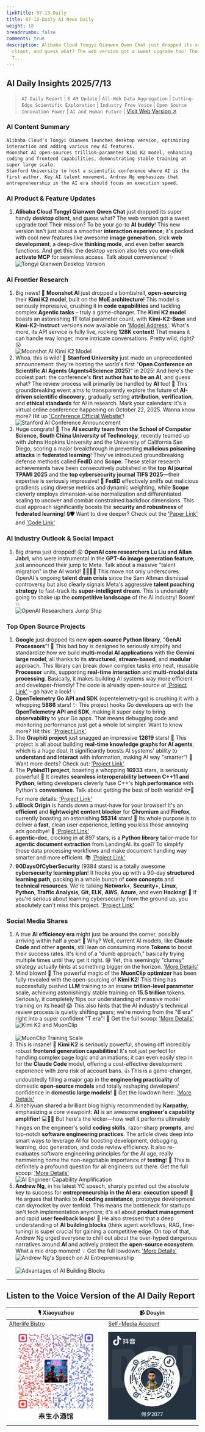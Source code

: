 ```yaml
---
linkTitle: 07-13-Daily
title: 07-13-Daily AI News Daily
weight: 18
breadcrumbs: false
comments: true
description: Alibaba Cloud Tongyi Qianwen Qwen Chat just dropped its super handy desktop
  client, and guess what? The web version got a sweet upgrade too! Their mission?
  T...
---
```

## AI Daily Insights 2025/7/13

> `AI Daily Report` | `8 AM Update` | `All-Web Data Aggregation` | `Cutting-Edge Scientific Exploration` | `Industry Free Voice` | `Open Source Innovation Power` | `AI and Human Future` | [Visit Web Version ↗️](https://ai.hubtoday.app/)

### **AI Content Summary**

```
Alibaba Cloud's Tongyi Qianwen launches desktop version, optimizing interaction and adding various new AI features.
Moonshot AI open-sources trillion-parameter Kimi K2 model, enhancing coding and frontend capabilities, demonstrating stable training at super large scale.
Stanford University to host a scientific conference where AI is the first author. Key AI talent movement, Andrew Ng emphasizes that entrepreneurship in the AI era should focus on execution speed.
```

### **AI Product & Feature Updates**

1.  **Alibaba Cloud Tongyi Qianwen Qwen Chat** just dropped its super handy **desktop client**, and guess what? The web version got a sweet upgrade too! Their mission? To be your go-to **AI buddy**! This new version isn't just about a smoother **interaction experience**; it's packed with cool new features like awesome **image generation**, slick **web development**, a deep-dive **thinking mode**, and even better **search** functions. And get this: the desktop version also lets you **one-click activate MCP** for seamless access. Talk about convenience! ✨
    <br/> ![Tongyi Qianwen Desktop Version](https://raw.githubusercontent.com/justlovemaki/imagehub/refs/heads/main/images/2025/07/news_01k022cqxvef0ve097ss3p86e0.avif) <br/>

### **AI Frontier Research**

1.  Big news! 🚀 **Moonshot AI** just dropped a bombshell, **open-sourcing** their **Kimi K2 model**, built on the **MoE architecture**! This model is seriously impressive, crushing it in **code capabilities** and tackling complex **Agentic tasks** – truly a game-changer. The **Kimi K2 model** boasts an astonishing **1T** total parameter count, with **Kimi-K2-Base** and **Kimi-K2-Instruct** versions now available on ['Model Address'](https://huggingface.co/collections/moonshotai/kimi-k2-6871243b990f2af5ba60617d). What's more, its API service is fully live, rocking **128K context**! That means it can handle way longer, more intricate conversations. Pretty wild, right? 😮
    <br/> ![Moonshot AI Kimi K2 Model](https://raw.githubusercontent.com/justlovemaki/imagehub/refs/heads/main/images/2025/07/news_01k022csaffa1sa7fbbc73ee16.avif) <br/>
2.  Whoa, this is wild! 🤯 **Stanford University** just made an unprecedented announcement: they're hosting the world's first "**Open Conference on Scientific AI Agents (Agents4Science 2025)**" in 2025! And here's the coolest part: the conference's **first author has to be an AI**, and guess what? The review process will primarily be handled by **AI** too! 🤖 This groundbreaking event aims to transparently explore the future of **AI-driven scientific discovery**, gradually setting **attribution**, **verification**, and **ethical standards** for AI in research. Mark your calendars: it's a virtual online conference happening on October 22, 2025. Wanna know more? Hit up ['Conference Official Website'](https://agents4science.stanford.edu)!
    <br/> ![Stanford AI Conference Announcement](https://raw.githubusercontent.com/justlovemaki/imagehub/refs/heads/main/images/2025/07/news_01k022cv1vfvct7q3336dx9yhs.avif) <br/>
3.  Huge congrats! 🎉 The **AI security team from the School of Computer Science, South China University of Technology**, recently teamed up with Johns Hopkins University and the University of California San Diego, scoring a major breakthrough in preventing **malicious poisoning attacks** in **federated learning**! They've introduced groundbreaking defense methods called **FedID** and **Scope**. These stellar research achievements have been consecutively published in the **top AI journal TPAMI 2025** and the **top cybersecurity journal TIFS 2025**—their expertise is seriously impressive! 👏 **FedID** effectively sniffs out malicious gradients using diverse metrics and dynamic weighting, while **Scope** cleverly employs dimension-wise normalization and differentiated scaling to uncover and combat constrained backdoor dimensions. This dual approach significantly boosts the **security and robustness** of **federated learning**! 🔒🛡️ Want to dive deeper? Check out the ['Paper Link'](https://ieeexplore.ieee.org/document/11045524) and ['Code Link'](https://github.com/siquanhuang/Multi-metrics_against_backdoors_in_FL)

### **AI Industry Outlook & Social Impact**

1.  Big drama just dropped! 😲 **OpenAI core researchers Lu Liu and Allan Jabri**, who were instrumental in the **GPT-4o image generation feature**, just announced their jump to Meta. Talk about a massive "talent migration" in the AI world! 🚶‍♀️🚶‍♂️ This move not only underscores OpenAI's ongoing **talent drain crisis** since the Sam Altman dismissal controversy but also clearly signals Meta's aggressive **talent poaching strategy** to fast-track its **super-intelligent dream**. This is undeniably going to shake up the **competitive landscape** of the AI industry! Boom! 💥
    <br/> ![OpenAI Researchers Jump Ship](https://raw.githubusercontent.com/justlovemaki/imagehub/refs/heads/main/images/2025/07/news_01k022cwswejm8368sar3mf00x.avif) <br/>

### **Top Open Source Projects**

1.  **Google** just dropped its new **open-source Python library**, "**GenAI Processors**"! 🚀 This bad boy is designed to seriously simplify and standardize how we build **multi-modal AI applications** with the **Gemini large model**, all thanks to its **structured**, **stream-based**, and **modular** approach. This library can break down complex tasks into neat, reusable **Processor** units, supporting **real-time interaction** and **multi-modal data processing**. Basically, it makes building AI systems way more efficient and developer-friendly! The code is already open-source at ['Project Link'](https://github.com/google-gemini/genai-processors) – go have a look! 💡
2.  **OpenTelemetry Go API and SDK** (opentelemetry-go) is crushing it with a whopping **5886** stars! ✨ This project hooks Go developers up with the **OpenTelemetry API and SDK**, making it super easy to bring **observability** to your Go apps. That means debugging code and monitoring performance just got a whole lot simpler. Want to know more? Hit this: ['Project Link'](https://github.com/open-telemetry/open-telemetry-go)
3.  The **Graphiti project** just snagged an impressive **12619** stars! 🌟 This project is all about building **real-time knowledge graphs for AI agents**, which is a huge deal. It significantly boosts AI systems' ability to **understand and interact** with information, making AI way "smarter"! 🤖 Want more deets? Check out: ['Project Link'](https://github.com/getzep/graphiti)
4.  The **Pybind11 project**, boasting a whopping **16933** stars, is seriously powerful! 💫 It creates **seamless interoperability between C++11 and Python**, letting developers cleverly fuse C++'s **high performance** with Python's **convenience**. Talk about getting the best of both worlds! 🐟🐻 For more details: ['Project Link'](https://github.com/pybind/pybind11)
5.  **uBlock Origin** is hands down a must-have for your browser! It's an **efficient** and **lightweight** **content blocker** for **Chromium** and **Firefox**, currently boasting an astonishing **55314** stars! 🌟 Its whole purpose is to deliver a **fast**, clean user experience, letting you kiss those annoying ads goodbye! 👋 ['Project Link'](https://github.com/gorhill/uBlock)
6.  **agentic-doc**, clocking in at 897 stars, is a **Python library** tailor-made for **agentic document extraction** from LandingAI. Its goal? To simplify those data processing workflows and make document handling way smarter and more efficient. 📚 ['Project Link'](https://github.com/landing-ai/agentic-doc)
7.  **90DaysOfCyberSecurity** (9384 stars) is a totally awesome **cybersecurity learning plan**! It hooks you up with a 90-day **structured learning path**, packing in a whole bunch of **core concepts** and **technical resources**. We're talking **Network+**, **Security+**, **Linux**, **Python**, **Traffic Analysis**, **Git**, **ELK**, **AWS**, **Azure**, and even **Hacking**! 🔐 If you're serious about learning cybersecurity from the ground up, you absolutely can't miss this project. ['Project Link'](https://github.com/farhanashrafdev/90DaysOfCyberSecurity)

### **Social Media Shares**

1.  A true **AI efficiency era** might just be around the corner, possibly arriving within half a year! 🤯 Why? Well, current AI models, like **Claude Code** and other **agents**, still lean on consuming more **Tokens** to boost their success rates. It's kind of a "dumb approach," basically trying multiple times until they get it right. 😅 Yet, this seemingly "clumsy" strategy actually hints at something bigger on the horizon. ['More Details'](https://x.com/Yangyixxxx/status/1944029058171314602)
2.  Mind blown! 🤯 The powerful magic of the **MuonClip optimizer** has been fully revealed with the open-sourcing of **Kimi K2**! This thing has successfully pushed **LLM** training to an insane **trillion-level parameter** scale, achieving astonishingly stable training on **15.5 trillion** tokens. Seriously, it completely flips our understanding of massive model training on its head! 😱 This also hints that the AI industry's technical review process is quietly shifting gears; we're moving from the "B era" right into a super confident "T era"! 🚀 Get the full scoop: ['More Details'](https://x.com/op7418/status/1943993841402753123)
    <br/> ![Kimi K2 and MuonClip](https://raw.githubusercontent.com/justlovemaki/imagehub/refs/heads/main/images/2025/07/news_01k022cyzrfn3bjgw7bmhm1j77.avif) <br/>
    <br/> ![MuonClip Training Scale](https://raw.githubusercontent.com/justlovemaki/imagehub/refs/heads/main/images/2025/07/news_01k022d16aebfa5wkdhrrg941x.avif) <br/>
3.  This is insane! 🤯 **Kimi K2** is seriously powerful, showing off incredibly robust **frontend generation capabilities**! It's not just perfect for handling complex page logic and animations; it can even easily step in for the **Claude Code** model, offering a cost-effective development experience with zero risk of account bans. 👍 This is a game-changer, undoubtedly filling a major gap in the **engineering practicality** of domestic **open-source models** and totally reshaping developers' confidence in **domestic large models**! 💪 Get the lowdown here: ['More Details'](https://m.okjike.com/originalPosts/687203b9e81ba2a179da0925)
4.  Xinzhiyuan shared a brilliant blog highly recommended by **Karpathy**, emphasizing a core viewpoint: **AI** is an awesome **engineer's capability amplifier**! 💻👨‍💻 But here's the kicker—how well it performs ultimately hinges on the engineer's solid **coding skills**, razor-sharp **prompts**, and top-notch **software engineering practices**. The article dives deep into smart ways to leverage AI for boosting development, debugging, learning, doc generation, and code review efficiency. It also re-evaluates software engineering principles for the AI age, really hammering home the non-negotiable importance of **testing**! 🤔 This is definitely a profound question for all engineers out there. Get the full scoop: ['More Details'](https://x.com/hongming731/status/1943857272964493417)
    <br/> ![AI Engineer Capability Amplification](https://raw.githubusercontent.com/justlovemaki/imagehub/refs/heads/main/images/2025/07/news_01k022d2s9f35a4rwchg7k0n2x.avif) <br/>
5.  **Andrew Ng**, in his latest YC speech, sharply pointed out the absolute key to success for **entrepreneurship in the AI era**: **execution speed**! 🚀 He argues that thanks to **AI coding assistance**, prototype development can skyrocket by over tenfold. This means the bottleneck for startups isn't tech implementation anymore; it's all about **product management** and rapid **user feedback loops**! 🔄 He also stressed that a deep understanding of **AI building blocks** (think agent workflows, RAG, fine-tuning) is super crucial for gaining a competitive edge. On top of that, Andrew Ng urged everyone to chill out about the over-hyped dangerous narratives around **AI** and actively protect the **open-source ecosystem**. What a mic drop moment! 💡 Get the full lowdown: ['More Details'](https://x.com/hongming731/status/1943856893124129024)
    <br/> ![Andrew Ng's Speech on AI Entrepreneurship](https://raw.githubusercontent.com/justlovemaki/imagehub/refs/heads/main/images/2025/07/news_01k022d4djf86vs0zq0cwjgdjm.avif) <br/>
    <br/> ![Advantages of AI Building Blocks](https://raw.githubusercontent.com/justlovemaki/imagehub/refs/heads/main/images/2025/07/news_01k022d5ywew9a48mkvy70h1ev.avif) <br/>

---

## **Listen to the Voice Version of the AI Daily Report**

| 🎙️ **Xiaoyuzhou** | 📹 **Douyin** |
| --- | --- |
| [Afterlife Bistro](https://www.xiaoyuzhoufm.com/podcast/683c62b7c1ca9cf575a5030e) | [Self-Media Account](https://www.douyin.com/user/MS4wLjABAAAAwpwqPQlu38sO38VyWgw9ZjDEnN4bMR5j8x111UxpseHR9DpB6-CveI5KRXOWuFwG)|
| ![Bistro](https://raw.githubusercontent.com/justlovemaki/imagehub/refs/heads/main/logo/f959f7984e9163fc50d3941d79a7f262.md.png) | ![Intelligence Station](https://raw.githubusercontent.com/justlovemaki/imagehub/refs/heads/main/logo/7fc30805eeb831e1e2baa3a240683ca3.md.png) |